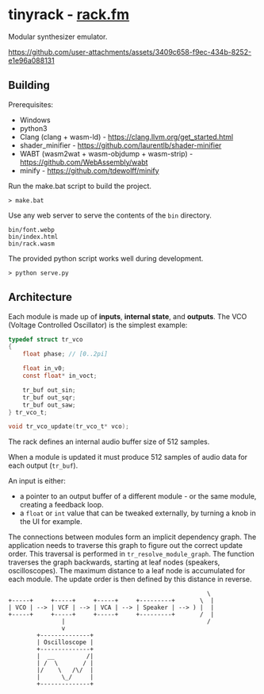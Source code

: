 # tinyrack - [rack.fm](https://rack.fm/)

Modular synthesizer emulator.

https://github.com/user-attachments/assets/3409c658-f9ec-434b-8252-e1e96a088131

## Building

Prerequisites:
* Windows
* python3
* Clang (clang + wasm-ld) - https://clang.llvm.org/get_started.html
* shader_minifier - https://github.com/laurentlb/shader-minifier
* WABT (wasm2wat + wasm-objdump + wasm-strip) - https://github.com/WebAssembly/wabt
* minify - https://github.com/tdewolff/minify

Run the make.bat script to build the project. 
```
> make.bat
```

Use any web server to serve the contents of the `bin` directory.
```
bin/font.webp
bin/index.html
bin/rack.wasm
```

The provided python script works well during development.
```
> python serve.py
```

## Architecture

Each module is made up of **inputs**, **internal state**, and **outputs**. The VCO (Voltage Controlled Oscillator) is the simplest example:

```c
typedef struct tr_vco
{
    float phase; // [0..2pi]

    float in_v0;
    const float* in_voct;

    tr_buf out_sin;
    tr_buf out_sqr;
    tr_buf out_saw;
} tr_vco_t;

void tr_vco_update(tr_vco_t* vco);
```

The rack defines an internal audio buffer size of 512 samples.

When a module is updated it must produce 512 samples of audio data for each output (`tr_buf`).

An input is either:
* a pointer to an output buffer of a different module - or the same module, creating a feedback loop.
* a `float` or `int` value that can be tweaked externally, by turning a knob in the UI for example.

The connections between modules form an implicit dependency graph. The application needs to traverse this graph to figure out the correct update order. This traversal is performed in `tr_resolve_module_graph`. The function traverses the graph backwards, starting at leaf nodes (speakers, oscilloscopes). The maximum distance to a leaf node is accumulated for each module. The update order is then defined by this distance in reverse.

```
                                                        \
+-----+     +-----+     +-----+     +---------+       \  |
| VCO | --> | VCF | --> | VCA | --> | Speaker | --> ) |  |
+-----+     +-----+     +-----+     +---------+       /  |
               |                                        /
               v
        +--------------+
        | Oscilloscope |
        +--------------+
        |  __         /|
        | /  \       / |
        |/    \   /\/  |
        |      \_/     |
        +--------------+
```

